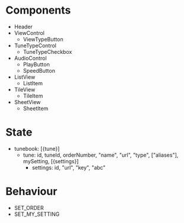 # Components

- Header
- ViewControl
    - ViewTypeButton
- TuneTypeControl
    - TuneTypeCheckbox
- AudioControl
    - PlayButton
    - SpeedButton
- ListView
    - ListItem
- TileView
    - TileItem
- SheetView
    - SheetItem

# State

- tunebook: [{tune}]
    - tune: id, tuneId, orderNumber, "name", "url", "type", ["aliases"], mySetting, [{settings}]
        - settings: id, "url", "key", "abc"

# Behaviour

- SET_ORDER
- SET_MY_SETTING


